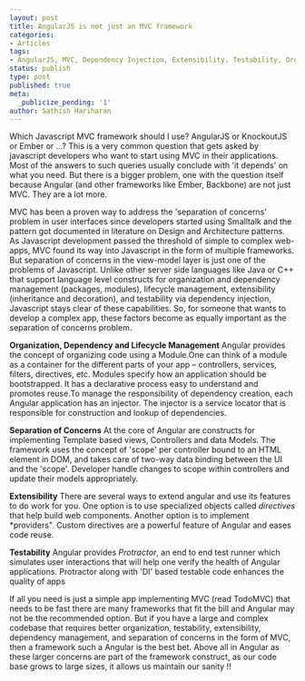 ```yaml
---
layout: post
title: AngularJS is not just an MVC framework
categories:
- Articles
tags:
- AngularJS, MVC, Dependency Injection, Extensibility, Testability, Organization, Javascript
status: publish
type: post
published: true 
meta:
  _publicize_pending: '1'
author: Sathish Hariharan
---
```


Which Javascript MVC framework should I use? AngularJS or KnockoutJS or Ember or ...? This is a very common question that gets asked by
javascript developers who want to start using MVC in their applications. Most of the answers to such queries
usually conclude with 'it depends' on what you need. But there is a bigger problem, one with the question
itself because Angular (and other frameworks like Ember, Backbone) are not just MVC. They are a lot more.

MVC has been a proven way to address the 'separation of concerns' problem in user interfaces since developers
started using Smalltalk and the pattern got documented in literature on Design and Architecture patterns. As
Javascript development passed the threshold of simple to complex web-apps, MVC found its way into Javascript
in the form  of multiple frameworks. But separation of concerns in the view-model layer is just one of the
problems of Javascript. Unlike other server side languages like Java or C++ that support language level constructs
for organization and dependency management (packages, modules), lifecycle management, extensibility (inheritance and
decoration), and testability via dependency injection, Javascript stays clear of these capabilities. So,
for someone that wants to develop a complex app, these factors become as equally important as the separation of
concerns problem.

**Organization, Dependency and Lifecycle Management**
Angular provides the concept of organizing code using a Module.One can think of a module as a container for the
different parts of your app – controllers, services, filters, directives, etc. Modules  specify how an
application should be bootstrapped. It has a declarative process easy to understand and promotes reuse.To manage
the responsibility of dependency creation, each Angular application has an injector. The injector is a service locator
that is responsible for construction and lookup of dependencies.

**Separation of Concerns**
At the core of Angular are constructs for implementing Template based views, Controllers and data Models. The
framework uses the concept of 'scope' per controller bound to an HTML element in DOM, and takes care of two-way data
binding between the UI and the 'scope'. Developer handle changes to scope within controllers and update their models
appropriately.

**Extensibility**
There are several ways to extend angular and use its features to do work for you. One option is to use specialized
objects called *directives* that help build web components. Another option is to implement *providers". Custom directives
are a powerful feature of Angular and eases code reuse.

**Testability**
Angular provides *Protractor*, an end to end test runner which simulates user interactions that will help one verify
the health of Angular applications. Protractor along with 'DI' based testable code enhances the quality of apps



If all you need is just a simple app implementing MVC (read TodoMVC) that needs to be fast there are many frameworks
that fit the bill and Angular may not be the recommended option. But if you have a large and complex codebase that
requires better organization, testability, extensibility, dependency management, and separation of concerns in the form
of MVC, then a framework such a Angular is the best bet. Above all in Angular as these larger concerns are part of
the framework construct, as our code base grows to large sizes, it allows us maintain our sanity !!
